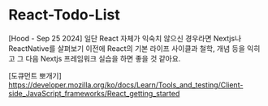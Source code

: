 # React-Todo-List

[Hood - Sep 25 2024]
일단 React 자체가 익숙치 않으신 경우라면 Nextjs나 ReactNative를 살펴보기 이전에 React의 기본 라이프 사이클과 철학, 개념 등을 익히고 그 다음 Nextjs 프레임워크 실습을 하면 좋을 것 같아요.

[도큐먼트 뽀개기]
https://developer.mozilla.org/ko/docs/Learn/Tools_and_testing/Client-side_JavaScript_frameworks/React_getting_started
